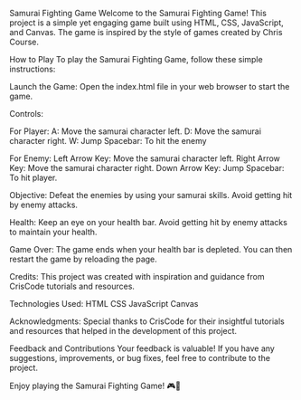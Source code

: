 Samurai Fighting Game
Welcome to the Samurai Fighting Game! This project is a simple yet engaging game built using HTML, CSS, JavaScript, and Canvas. The game is inspired by the style of games created by Chris Course.

How to Play
To play the Samurai Fighting Game, follow these simple instructions:

Launch the Game: Open the index.html file in your web browser to start the game.

Controls:

For Player:
A: Move the samurai character left.
D: Move the samurai character right.
W: Jump
Spacebar: To hit the enemy

For Enemy:
Left Arrow Key: Move the samurai character left.
Right Arrow Key: Move the samurai character right.
Down Arrow Key: Jump
Spacebar: To hit player.

Objective: Defeat the enemies  by using your samurai skills. Avoid getting hit by enemy attacks.

Health: Keep an eye on your health bar. Avoid getting hit by enemy attacks to maintain your health.

Game Over: The game ends when your health bar is depleted. You can then restart the game by reloading the page.

Credits:
This project was created with inspiration and guidance from CrisCode tutorials and resources.

Technologies Used:
HTML
CSS
JavaScript
Canvas

Acknowledgments:
Special thanks to CrisCode for their insightful tutorials and resources that helped in the development of this project.

Feedback and Contributions
Your feedback is valuable! If you have any suggestions, improvements, or bug fixes, feel free to contribute to the project.

Enjoy playing the Samurai Fighting Game! 🎮👊
